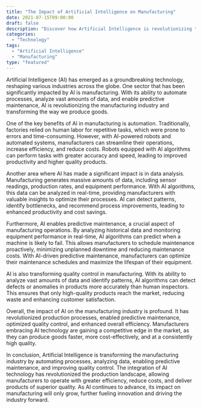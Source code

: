 ```yaml
--- 
title: "The Impact of Artificial Intelligence on Manufacturing" 
date: 2021-07-15T09:00:00 
draft: false 
description: "Discover how Artificial Intelligence is revolutionizing the manufacturing industry and transforming the way we produce goods." 
categories: 
  - "Technology" 
tags: 
  - "Artificial Intelligence" 
  - "Manufacturing" 
type: "featured" 
--- 
```


Artificial Intelligence (AI) has emerged as a groundbreaking technology, reshaping various industries across the globe. One sector that has been significantly impacted by AI is manufacturing. With its ability to automate processes, analyze vast amounts of data, and enable predictive maintenance, AI is revolutionizing the manufacturing industry and transforming the way we produce goods.

One of the key benefits of AI in manufacturing is automation. Traditionally, factories relied on human labor for repetitive tasks, which were prone to errors and time-consuming. However, with AI-powered robots and automated systems, manufacturers can streamline their operations, increase efficiency, and reduce costs. Robots equipped with AI algorithms can perform tasks with greater accuracy and speed, leading to improved productivity and higher quality products.

Another area where AI has made a significant impact is in data analysis. Manufacturing generates massive amounts of data, including sensor readings, production rates, and equipment performance. With AI algorithms, this data can be analyzed in real-time, providing manufacturers with valuable insights to optimize their processes. AI can detect patterns, identify bottlenecks, and recommend process improvements, leading to enhanced productivity and cost savings.

Furthermore, AI enables predictive maintenance, a crucial aspect of manufacturing operations. By analyzing historical data and monitoring equipment performance in real-time, AI algorithms can predict when a machine is likely to fail. This allows manufacturers to schedule maintenance proactively, minimizing unplanned downtime and reducing maintenance costs. With AI-driven predictive maintenance, manufacturers can optimize their maintenance schedules and maximize the lifespan of their equipment.

AI is also transforming quality control in manufacturing. With its ability to analyze vast amounts of data and identify patterns, AI algorithms can detect defects or anomalies in products more accurately than human inspectors. This ensures that only high-quality products reach the market, reducing waste and enhancing customer satisfaction.

Overall, the impact of AI on the manufacturing industry is profound. It has revolutionized production processes, enabled predictive maintenance, optimized quality control, and enhanced overall efficiency. Manufacturers embracing AI technology are gaining a competitive edge in the market, as they can produce goods faster, more cost-effectively, and at a consistently high quality.

In conclusion, Artificial Intelligence is transforming the manufacturing industry by automating processes, analyzing data, enabling predictive maintenance, and improving quality control. The integration of AI technology has revolutionized the production landscape, allowing manufacturers to operate with greater efficiency, reduce costs, and deliver products of superior quality. As AI continues to advance, its impact on manufacturing will only grow, further fueling innovation and driving the industry forward.
